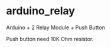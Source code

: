 arduino_relay
=============

Arduino + 2 Relay Module + Push Button

Push button need 10K Ohm resistor.
